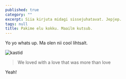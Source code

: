 ```yaml
---
published: true
category: ""
excerpt: Siia kirjuta midagi sissejuhatavat. Jepjep.
tags: null
title: Pakime elu kokku. Maailm kutsub.
---
```

Yo yo whats up. Ma olen nii cool lihtsalt.

![kastid]({{site.baseurl}}/images/IMG_20160420_083039.jpg)

> We loved with a love that was more than love





Yeah!
